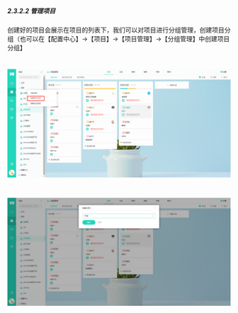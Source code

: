 ##### 2.3.2.2 管理项目

创建好的项目会展示在项目的列表下，我们可以对项目进行分组管理，创建项目分组（也可以在【配置中心】→【项目】→【项目管理】→【分组管理】中创建项目分组】

# ![](/assets/07项目-项目管理-创建分组.png)

# ![](/assets/07项目-项目管理-创建分组2.png)
